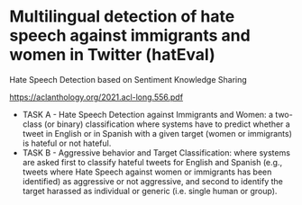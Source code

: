 # Multilingual detection of hate speech against immigrants and women in Twitter (hatEval)

Hate Speech Detection based on Sentiment Knowledge Sharing

https://aclanthology.org/2021.acl-long.556.pdf

- TASK A - Hate Speech Detection against Immigrants and Women: a two-class (or binary) classification where systems have to predict whether a tweet in English or in Spanish with a given target (women or immigrants) is hateful or not hateful.
- TASK B - Aggressive behavior and Target Classification: where systems are asked first to classify hateful tweets for English and Spanish (e.g., tweets where Hate Speech against women or immigrants has been identified) as aggressive or not aggressive, and second to identify the target harassed as individual or generic (i.e. single human or group).